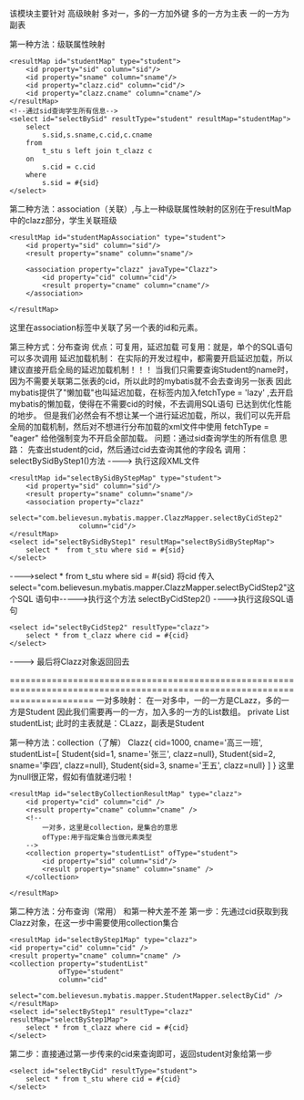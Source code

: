 该模块主要针对 高级映射
    多对一，多的一方加外键
    多的一方为主表
    一的一方为副表

第一种方法：级联属性映射
    
    <resultMap id="studentMap" type="student">
        <id property="sid" column="sid"/>
        <id property="sname" column="sname"/>
        <id property="clazz.cid" column="cid"/>
        <id property="clazz.cname" column="cname"/>
    </resultMap>
    <!--通过sid查询学生所有信息-->
    <select id="selectBySid" resultType="student" resultMap="studentMap">
        select
            s.sid,s.sname,c.cid,c.cname
        from
            t_stu s left join t_clazz c
        on
            s.cid = c.cid
        where
            s.sid = #{sid}
    </select>    

第二种方法：association（关联）,与上一种级联属性映射的区别在于resultMap中的clazz部分，学生关联班级
    
    <resultMap id="studentMapAssociation" type="student">
        <id property="sid" column="sid"/>
        <result property="sname" column="sname"/>

        <association property="clazz" javaType="Clazz">
            <id property="cid" column="cid"/>
            <result property="cname" column="cname"/>
        </association>

    </resultMap>
    
这里在association标签中关联了另一个表的id和元素。

第三种方式：分布查询
    优点：可复用，延迟加载
        可复用：就是，单个的SQL语句可以多次调用
        延迟加载机制：
            在实际的开发过程中，都需要开启延迟加载，所以建议直接开启全局的延迟加载机制！！！
            <settings>
                <!--启用全局延迟加载，默认为false不开启-->
                <setting name="lazyLoadingEnabled" value="true"/>
            </settings>
            当我们只需要查询Student的name时，因为不需要关联第二张表的cid，所以此时的mybatis就不会去查询另一张表
            因此mybatis提供了"懒加载"也叫延迟加载，在标签内加入fetchType = 'lazy' ,去开启mybatis的懒加载，使得在不需要cid的时候，不去调用SQL语句
            已达到优化性能的地步。
        但是我们必然会有不想让某一个进行延迟加载，所以，我们可以先开启全局的加载机制，然后对不想进行分布加载的xml文件中使用 fetchType = "eager" 给他强制变为不开启全部加载。
问题：通过sid查询学生的所有信息
思路：
    先查出student的cid，然后通过cid去查询其他的字段名
调用：selectBySidByStep1()方法 ----> 执行这段XML文件 

    <resultMap id="selectBySidByStepMap" type="student">
        <id property="sid" column="sid"/>
        <result property="sname" column="sname"/>
        <association property="clazz"
                     select="com.believesun.mybatis.mapper.ClazzMapper.selectByCidStep2"
                     column="cid"/>
    </resultMap>
    <select id="selectBySidByStep1" resultMap="selectBySidByStepMap">
        select *  from t_stu where sid = #{sid}
    </select>

 ---->select *  from t_stu where sid = #{sid} 将cid 传入 select="com.believesun.mybatis.mapper.ClazzMapper.selectByCidStep2"这个SQL
语句中----->执行这个方法 selectByCidStep2() ---->执行这段SQL语句

    <select id="selectByCidStep2" resultType="clazz">
        select * from t_clazz where cid = #{cid}
    </select>

----> 最后将Clazz对象返回回去

============================================================================================================================
一对多映射：
    在一对多中，一的一方是CLazz，多的一方是Student
    因此我们需要再一的一方，加入多的一方的List数组。
    private List<Student> studentList;
此时的主表就是：CLazz，副表是Student

第一种方法：collection（了解）
    Clazz{
        cid=1000, cname='高三一班', 
        studentList=[
            Student{sid=1, sname='张三', clazz=null}, 
            Student{sid=2, sname='李四', clazz=null}, 
            Student{sid=3, sname='王五', clazz=null}
        ]
    }
    这里为null很正常，假如有值就递归啦！

    <resultMap id="selectByCollectionResultMap" type="clazz">
        <id property="cid" column="cid" />
        <result property="cname" column="cname" />
        <!--
            一对多，这里是collection，是集合的意思
            ofType:用于指定集合当做元素类型
        -->
        <collection property="studentList" ofType="student">
            <id property="sid" column="sid"/>
            <result property="sname" column="sname" />
        </collection>

    </resultMap>    

第二种方法：分布查询（常用）
    和第一种大差不差
第一步：先通过cid获取到我Clazz对象，在这一步中需要使用collection集合
        
    <resultMap id="selectByStep1Map" type="clazz">
    <id property="cid" column="cid" />
    <result property="cname" column="cname" />
    <collection property="studentList"
                ofType="student"
                column="cid"
                select="com.believesun.mybatis.mapper.StudentMapper.selectByCid" />
    </resultMap>
    <select id="selectByStep1" resultType="clazz" resultMap="selectByStep1Map">
        select * from t_clazz where cid = #{cid}
    </select>

第二步：直接通过第一步传来的cid来查询即可，返回student对象给第一步
    
    <select id="selectByCid" resultType="student">
        select * from t_stu where cid = #{cid}
    </select>